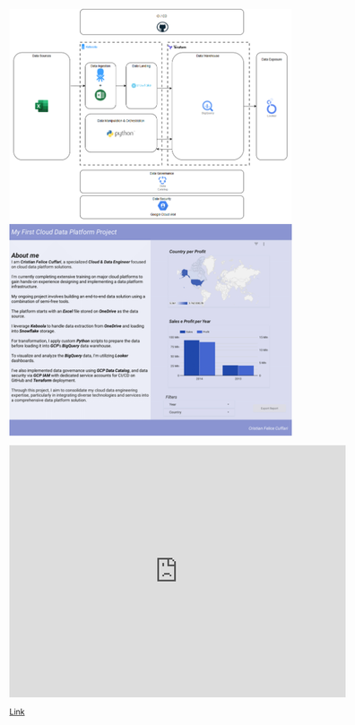 ![Architecture](/img/Architecture.png)
![Dashboard](/img/My_First_Cloud_Data_Platform_Project-1.png)



<iframe width="600" height="450" src="https://lookerstudio.google.com/embed/reporting/09d734ca-6fd9-40b5-b0d5-8648407538b0/page/P9HfE" frameborder="0" style="border:0" allowfullscreen sandbox="allow-storage-access-by-user-activation allow-scripts allow-same-origin allow-popups allow-popups-to-escape-sandbox"></iframe>


[Link](https://lookerstudio.google.com/embed/reporting/09d734ca-6fd9-40b5-b0d5-8648407538b0/page/P9HfE)